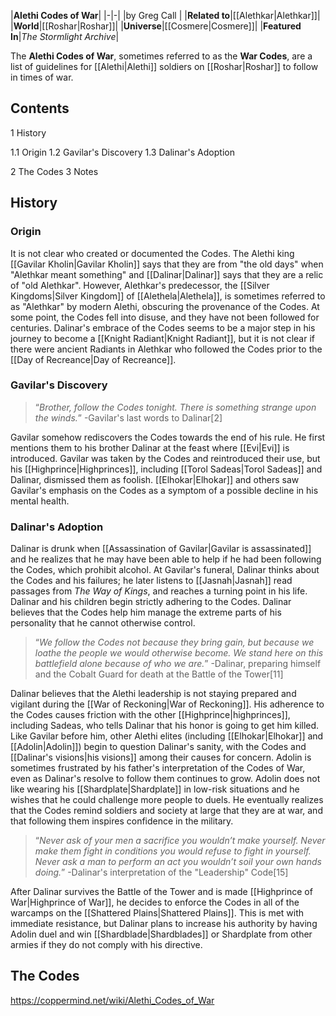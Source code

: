 |**Alethi Codes of War**|
|-|-|
|by  Greg Call |
|**Related to**|[[Alethkar\|Alethkar]]|
|**World**|[[Roshar\|Roshar]]|
|**Universe**|[[Cosmere\|Cosmere]]|
|**Featured In**|*The Stormlight Archive*|

The **Alethi Codes of War**, sometimes referred to as the **War Codes**, are a list of guidelines for [[Alethi\|Alethi]] soldiers on [[Roshar\|Roshar]] to follow in times of war.

## Contents

1 History

1.1 Origin
1.2 Gavilar's Discovery
1.3 Dalinar's Adoption


2 The Codes
3 Notes


## History
### Origin
It is not clear who created or documented the Codes. The Alethi king [[Gavilar Kholin\|Gavilar Kholin]] says that they are from "the old days" when "Alethkar meant something"  and [[Dalinar\|Dalinar]] says that they are a relic of "old Alethkar". However, Alethkar's predecessor, the [[Silver Kingdoms\|Silver Kingdom]] of [[Alethela\|Alethela]], is sometimes referred to as "Alethkar" by modern Alethi, obscuring the provenance of the Codes.
At some point, the Codes fell into disuse, and they have not been followed for centuries. Dalinar's embrace of the Codes seems to be a major step in his journey to become a [[Knight Radiant\|Knight Radiant]], but it is not clear if there were ancient Radiants in Alethkar who followed the Codes prior to the [[Day of Recreance\|Day of Recreance]].

### Gavilar's Discovery
>“*Brother, follow the Codes tonight. There is something strange upon the winds.*”
\-Gavilar's last words to Dalinar[2]


Gavilar somehow rediscovers the Codes towards the end of his rule. He first mentions them to his brother Dalinar at the feast where [[Evi\|Evi]] is introduced. Gavilar was taken by the Codes and reintroduced their use, but his [[Highprince\|Highprinces]], including [[Torol Sadeas\|Torol Sadeas]] and Dalinar, dismissed them as foolish. [[Elhokar\|Elhokar]] and others saw Gavilar's emphasis on the Codes as a symptom of a possible decline in his mental health.

### Dalinar's Adoption
Dalinar is drunk when [[Assassination of Gavilar\|Gavilar is assassinated]] and he realizes that he may have been able to help if he had been following the Codes, which prohibit alcohol. At Gavilar's funeral, Dalinar thinks about the Codes and his failures; he later listens to [[Jasnah\|Jasnah]] read passages from *The Way of Kings*, and reaches a turning point in his life. Dalinar and his children begin strictly adhering to the Codes. Dalinar believes that the Codes help him manage the extreme parts of his personality that he cannot otherwise control.

>“*We follow the Codes not because they bring gain, but because we loathe the people we would otherwise become. We stand here on this battlefield alone because of who we are.*”
\-Dalinar, preparing himself and the Cobalt Guard for death at the Battle of the Tower[11]


Dalinar believes that the Alethi leadership is not staying prepared and vigilant during the [[War of Reckoning\|War of Reckoning]]. His adherence to the Codes causes friction with the other [[Highprince\|highprinces]], including Sadeas, who tells Dalinar that his honor is going to get him killed. Like Gavilar before him, other Alethi elites (including [[Elhokar\|Elhokar]] and [[Adolin\|Adolin]]) begin to question Dalinar's sanity, with the Codes and [[Dalinar's visions\|his visions]] among their causes for concern.
Adolin is sometimes frustrated by his father's interpretation of the Codes of War, even as Dalinar's resolve to follow them continues to grow. Adolin does not like wearing his [[Shardplate\|Shardplate]] in low-risk situations and he wishes that he could challenge more people to duels. He eventually realizes that the Codes remind soldiers and society at large that they are at war, and that following them inspires confidence in the military.

>“*Never ask of your men a sacrifice you wouldn’t make yourself. Never make them fight in conditions you would refuse to fight in yourself. Never ask a man to perform an act you wouldn’t soil your own hands doing.*”
\-Dalinar's interpretation of the "Leadership" Code[15]


After Dalinar survives the Battle of the Tower and is made [[Highprince of War\|Highprince of War]], he decides to enforce the Codes in all of the warcamps on the [[Shattered Plains\|Shattered Plains]]. This is met with immediate resistance, but Dalinar plans to increase his authority by having Adolin duel and win [[Shardblade\|Shardblades]] or Shardplate from other armies if they do not comply with his directive.

## The Codes



https://coppermind.net/wiki/Alethi_Codes_of_War